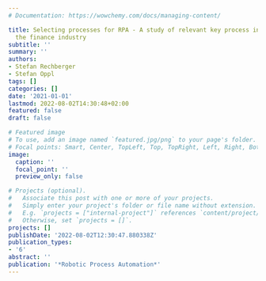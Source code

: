 ```yaml
---
# Documentation: https://wowchemy.com/docs/managing-content/

title: Selecting processes for RPA - A study of relevant key process indicators in
  the finance industry
subtitle: ''
summary: ''
authors:
- Stefan Rechberger
- Stefan Oppl
tags: []
categories: []
date: '2021-01-01'
lastmod: 2022-08-02T14:30:48+02:00
featured: false
draft: false

# Featured image
# To use, add an image named `featured.jpg/png` to your page's folder.
# Focal points: Smart, Center, TopLeft, Top, TopRight, Left, Right, BottomLeft, Bottom, BottomRight.
image:
  caption: ''
  focal_point: ''
  preview_only: false

# Projects (optional).
#   Associate this post with one or more of your projects.
#   Simply enter your project's folder or file name without extension.
#   E.g. `projects = ["internal-project"]` references `content/project/deep-learning/index.md`.
#   Otherwise, set `projects = []`.
projects: []
publishDate: '2022-08-02T12:30:47.880338Z'
publication_types:
- '6'
abstract: ''
publication: '*Robotic Process Automation*'
---
```

